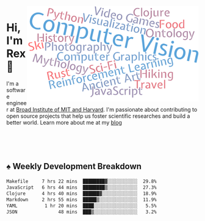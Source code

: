 <img src="https://raw.githubusercontent.com/rexwangcc/rexwangcc/master/myself.png" alt="Rex!" width="450" height="250" align="right">

# Hi, I'm Rex 👋

I'm a software engineer at [Broad Institute of MIT and Harvard](https://www.broadinstitute.org/). I'm passionate about contributing to open source projects that help us foster scientific researches and build a better world. Learn more about me at my [blog](https://rexwang.cc)

<br>
<br>
<br>

<table>
<tr valign="top" width="50%">
<!-- <td > -->

## ♠ Weekly Development Breakdown

<!-- code_time starts -->

```text
Makefile     7 hrs 22 mins  ████████▓░░░░░░░░░░░  29.8%
JavaScript   6 hrs 44 mins  ████████▒░░░░░░░░░░░  27.3%
Clojure      4 hrs 40 mins  ██████▓░░░░░░░░░░░░░  18.9%
Markdown     2 hrs 55 mins  █████▒░░░░░░░░░░░░░░  11.9%
YAML          1 hr 20 mins  ████░░░░░░░░░░░░░░░░   5.5%
JSON               48 mins  ███▒░░░░░░░░░░░░░░░░   3.2%
```

<!-- code_time ends -->

<!-- Placeholder for my Game statuses -->

<!-- <td valign="top" width="50%">

#### ♦ My Personal Progress

</td> -->

</tr>
</table>
